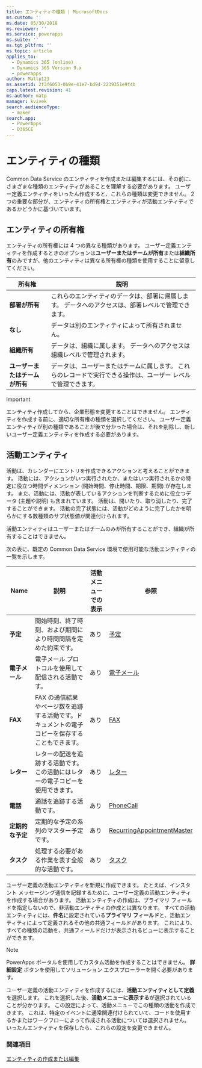 ```yaml
---
title: エンティティの種類 | MicrosoftDocs
ms.custom: ''
ms.date: 05/30/2018
ms.reviewer: ''
ms.service: powerapps
ms.suite: ''
ms.tgt_pltfrm: ''
ms.topic: article
applies_to:
  - Dynamics 365 (online)
  - Dynamics 365 Version 9.x
  - powerapps
author: Mattp123
ms.assetid: 2f3f6053-0b9e-41e7-bd94-2239351e9f4b
caps.latest.revision: 41
ms.author: matp
manager: kvivek
search.audienceType:
  - maker
search.app:
  - PowerApps
  - D365CE
---
```

# <a name="types-of-entities"></a>エンティティの種類

Common Data Service のエンティティを作成または編集するには、その前に、さまざまな種類のエンティティがあることを理解する必要があります。 ユーザー定義エンティティをいったん作成すると、これらの種類は変更できません。 2 つの重要な部分が、エンティティの所有権とエンティティが活動エンティティであるかどうかに基づいています。  
  
<a name="BKMK_EntityOwnership"></a>

## <a name="entity-ownership"></a>エンティティの所有権  

エンティティの所有権には 4 つの異なる種類があります。 ユーザー定義エンティティを作成するときのオプションは**ユーザーまたはチームが所有**または**組織所有**のみですが、他のエンティティは異なる所有権の種類を使用することに留意してください。  
  
|所有権|説明|  
|---------------|-----------------|  
|**部署が所有**|これらのエンティティのデータは、部署に帰属します。 データへのアクセスは、部署レベルで管理できます。|  
|**なし**|データは別のエンティティによって所有されません。|  
|**組織所有**|データは、組織に属します。 データへのアクセスは組織レベルで管理されます。|  
|**ユーザーまたはチームが所有**|データは、ユーザーまたはチームに属します。 これらのレコードで実行できる操作は、ユーザー レベルで管理できます。|  
  
  
> [!IMPORTANT]
>  エンティティ作成してから、企業形態を変更することはできません。 エンティティを作成する前に、適切な所有権の種類を選択してください。 ユーザー定義エンティティが別の種類であることが後で分かった場合は、それを削除し、新しいユーザー定義エンティティを作成する必要があります。
  
<a name="BKMK_ActivityEntities"></a>

## <a name="activity-entities"></a>活動エンティティ

活動は、カレンダーにエントリを作成できるアクションと考えることができます。 活動には、アクションがいつ実行されたか、またはいつ実行されるかの特定に役立つ時間ディメンション (開始時間、停止時間、期限、期間) が存在します。 また、活動には、活動が表しているアクションを判断するために役立つデータ (主題や説明) も含まれています。 活動は、開いたり、取り消したり、完了することができます。 活動の完了状態には、活動がどのように完了したかを明らかにする数種類のサブ状態値が関連付けられます。  
  
活動エンティティはユーザーまたはチームのみが所有することができ、組織が所有することはできません。  
  
次の表に、既定の Common Data Service 環境で使用可能な活動エンティティの一覧を示します。
  
|Name|説明|活動メニューでの表示|参照|
|----------|-----------------|----------------|---------------|  
|**予定**|開始時刻、終了時刻、および期間により時間間隔を定めた約束です。|あり|[予定](/powerapps/developer/common-data-service/reference/entities/appointment)|
|**電子メール**|電子メール プロトコルを使用して配信される活動です。|あり|[電子メール](/powerapps/developer/common-data-service/reference/entities/email)|
|**FAX**|FAX の通信結果やページ数を追跡する活動です。ドキュメントの電子コピーを保存することもできます。|あり|[FAX](/powerapps/developer/common-data-service/reference/entities/fax)|
|**レター**|レターの配送を追跡する活動です。 この活動にはレターの電子コピーを使用できます。|あり|[レター](/powerapps/developer/common-data-service/reference/entities/letter)|
|**電話**|通話を追跡する活動です。|あり|[PhoneCall ](/powerapps/developer/common-data-service/reference/entities/phonecall)|
|**定期的な予定**|定期的な予定の系列のマスター予定です。|あり|[RecurringAppointmentMaster](/powerapps/developer/common-data-service/reference/entities/recurringappointmentmaster)|
|**タスク**|処理する必要がある作業を表す全般的な活動です。|あり|[タスク](/powerapps/developer/common-data-service/reference/entities/task)|
  
ユーザー定義の活動エンティティを新規に作成できます。 たとえば、インスタント メッセージング通信を記録するために、ユーザー定義の活動エンティティを作成する場合があります。 活動エンティティの作成は、プライマリ フィールドを指定しないので、非活動エンティティの作成とは異なります。 すべての活動エンティティには、**件名**に設定されている**プライマリ フィールド**と、活動エンティティによって定義されるその他の共通フィールドがあります。 これにより、すべての種類の活動を、共通フィールドだけが表示されるビューに表示することができます。  

> [!NOTE]
> PowerApps ポータルを使用してカスタム活動を作成することはできません。 **詳細設定** ボタンを使用してソリューション エクスプローラーを開く必要があります。
  
ユーザー定義の活動エンティティを作成するには、**活動エンティティとして定義**を選択します。 これを選択した後、**活動メニューに表示する**が選択されていることが分かります。 この設定によって、活動メニューでこの種類の活動を作成できます。 これは、特定のイベントに通常関連付けられていて、コードを使用するかまたはワークフローによって作成される活動については選択されません。 いったんエンティティを保存したら、これらの設定を変更できません。  

### <a name="see-also"></a>関連項目
[エンティティの作成または編集](create-edit-entities.md)
